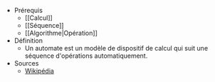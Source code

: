 - Prérequis
	- [[Calcul]]
	- [[Séquence]]
	- [[Algorithme|Opération]]
- Définition
	-	Un automate est un modèle de dispositif de calcul qui suit une séquence d'opérations automatiquement.
- Sources
	- [Wikipédia](https://en.wikipedia.org/wiki/Automata_theory)
